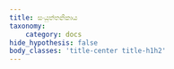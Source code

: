 ```yaml
---
title: සංයුත්තනිකාය
taxonomy:
    category: docs
hide_hypothesis: false
body_classes: 'title-center title-h1h2'
---
```


